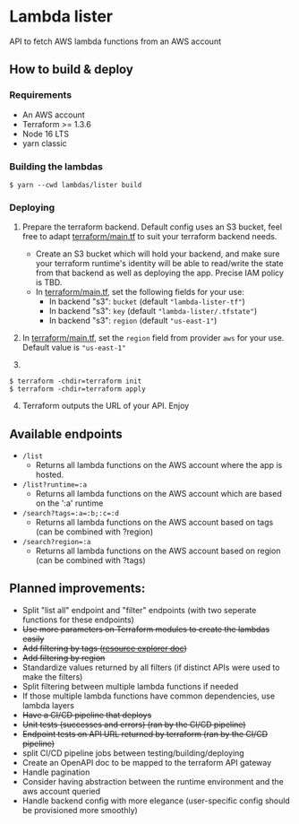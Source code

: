 # Lambda lister

API to fetch AWS lambda functions from an AWS account

## How to build & deploy

### Requirements

- An AWS account
- Terraform >= 1.3.6
- Node 16 LTS
- yarn classic

### Building the lambdas

```
$ yarn --cwd lambdas/lister build
```

### Deploying

1. Prepare the terraform backend. Default config uses an S3 bucket, feel free to adapt [terraform/main.tf](./terraform/main.tf) to suit your terraform backend needs.

   - Create an S3 bucket which will hold your backend, and make sure your terraform runtime's identity will be able to read/write the state from that backend as well as deploying the app. Precise IAM policy is TBD.
   - In [terraform/main.tf](./terraform/main.tf), set the following fields for your use:
     - In backend "s3": `bucket` (default `"lambda-lister-tf"`)
     - In backend "s3": `key` (default `"lambda-lister/.tfstate"`)
     - In backend "s3": `region` (default `"us-east-1"`)

2. In [terraform/main.tf](./terraform/main.tf), set the `region` field from provider `aws` for your use. Default value is `"us-east-1"`
3.

```
$ terraform -chdir=terraform init
$ terraform -chdir=terraform apply
```

4. Terraform outputs the URL of your API. Enjoy

## Available endpoints

- `/list`
  - Returns all lambda functions on the AWS account where the app is hosted.
- `/list?runtime=:a`
  - Returns all lambda functions on the AWS account which are based on the ':a' runtime
- `/search?tags=:a=:b;:c=:d`
  - Returns all lambda functions on the AWS account based on tags (can be combined with ?region)
- `/search?region=:a`
  - Returns all lambda functions on the AWS account based on region (can be combined with ?tags)

## Planned improvements:

- Split "list all" endpoint and "filter" endpoints (with two seperate functions for these endpoints)
- ~~Use more parameters on Terraform modules to create the lambdas easily~~
- ~~Add filtering by tags ([resource explorer doc](https://docs.aws.amazon.com/AWSJavaScriptSDK/v3/latest/clients/client-resource-explorer-2/index.html))~~
- ~~Add filtering by region~~
- Standardize values returned by all filters (if distinct APIs were used to make the filters)
- Split filtering between multiple lambda functions if needed
- If those multiple lambda functions have common dependencies, use lambda layers
- ~~Have a CI/CD pipeline that deploys~~
- ~~Unit tests (successes and errors) (ran by the CI/CD pipeline)~~
- ~~Endpoint tests on API URL returned by terraform (ran by the CI/CD pipeline)~~
- split CI/CD pipeline jobs between testing/building/deploying
- Create an OpenAPI doc to be mapped to the terraform API gateway
- Handle pagination
- Consider having abstraction between the runtime environment and the aws account queried
- Handle backend config with more elegance (user-specific config should be provisioned more smoothly)
